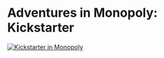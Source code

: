 # Adventures in Monopoly: Kickstarter

[![](http://westkarana.com/wp-content/uploads/2012/11/aimkick.png "Kickstarter in Monopoly")](http://westkarana.com/wp-content/uploads/2012/11/aimkick.png)


